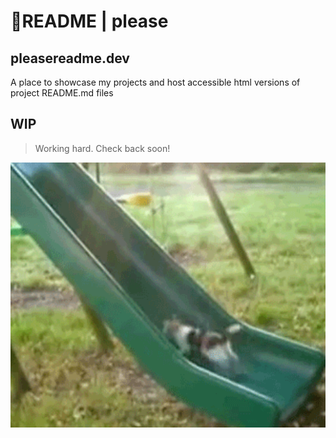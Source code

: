 # 📓README | please
## pleasereadme.dev
A place to showcase my projects and host accessible html versions of project README.md files

## WIP 
> Working hard. Check back soon!
<img src="https://github.com/Mary-Tyler-Moore/readme-gifs/blob/master/random/fml.gif?raw=true" width="600" />
